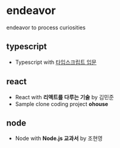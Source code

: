 # endeavor
endeavor to process curiosities


## typescript
* Typescript with [타입스크립트 입문](https://www.inflearn.com/course/타입스크립트-입문)

## react
* React with **리액트를 다루는 기술** by 김민준
* Sample clone coding project **ohouse**


## node
* Node with **Node.js 교과서** by 조현영
